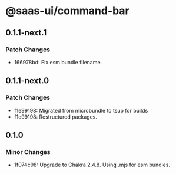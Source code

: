 # @saas-ui/command-bar

## 0.1.1-next.1

### Patch Changes

- 166978bd: Fix esm bundle filename.

## 0.1.1-next.0

### Patch Changes

- f1e99198: Migrated from microbundle to tsup for builds
- f1e99198: Restructured packages.

## 0.1.0

### Minor Changes

- 1f074c98: Upgrade to Chakra 2.4.8. Using .mjs for esm bundles.
